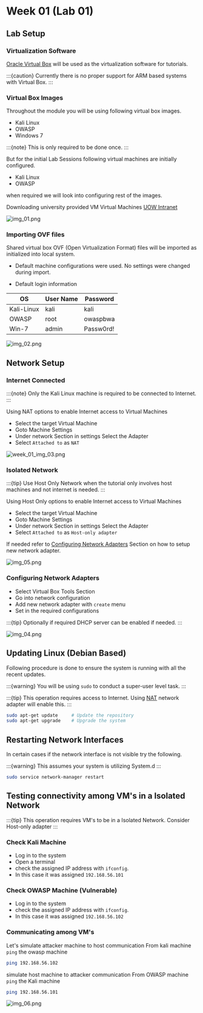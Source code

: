 # Week 01 (Lab 01)

## Lab Setup 

### Virtualization Software  

[Oracle Virtual Box](https://www.virtualbox.org/wiki/Downloads) will be used as the virtualization software for tutorials. 

:::{caution}
Currently there is no proper support for ARM based systems with Virtual Box.
:::

### Virtual Box Images 
Throughout the module you will be using following virtual box images.

- Kali Linux
- OWASP
- Windows 7

:::{note}
This is only required to be done once.
:::

But for the initial Lab Sessions following virtual machines are initially configured.

- Kali Linux
- OWASP 

when required we will look into configuring rest of the images.

Downloading university provided VM Virtual Machines [UOW Intranet](https://download.ecs.westminster.ac.uk/VirtualMachines/)

![img_01.png](./img/week_01_img_01.png)

### Importing OVF files 

Shared virtual box OVF (Open Virtualization Format) files will be imported as initialized into local system. 

- Default machine configurations were used. No settings were changed during import.

- Default login information

|OS | User Name | Password|
|---|-----------|---------|
|Kali-Linux|kali|kali     |
|OWASP| root    | owaspbwa|
|Win-7|admin    |Passw0rd!|

![img_02.png](./img/week_01_img_02.png)

## Network Setup

### Internet Connected

:::{note}
Only the Kali Linux machine is required to be connected to Internet.
:::

Using NAT options to enable Internet access to Virtual Machines

- Select the target Virtual Machine 
- Goto Machine Settings 
- Under network Section in settings Select the Adapter
- Select `Attached to` as `NAT`

![week_01_img_03.png](./img/week_01_img_03.png)
### Isolated Network

:::{tip}
Use Host Only Network when the tutorial only involves host machines and not internet is needed.
:::

Using Host Only options to enable Internet access to Virtual Machines

- Select the target Virtual Machine 
- Goto Machine Settings 
- Under network Section in settings Select the Adapter
- Select `Attached to` as `Host-only adapter` 

If needed refer to [Configuring Network Adapters](#configuring-network-adapters) Section on how to setup new network adapter.

![img_05.png](./img/week_01_img_05.png)

### Configuring Network Adapters

- Select Virtual Box Tools Section
- Go into network configuration
- Add new network adapter with `create` menu
- Set in the required configurations 

:::{tip}
Optionally if required DHCP server can be enabled if needed.
:::

![img_04.png](./img/week_01_img_04.png)

## Updating Linux (Debian Based)

Following procedure is done to ensure the system is running with all the recent updates.

:::{warning}
You will be using `sudo` to conduct a super-user level task.
:::

:::{tip}
This operation requires access to Internet. Using [NAT](#internet-connected) network adapter will enable this.
:::

```bash
sudo apt-get update     # Update the repository
sudo apt-get upgrade    # Upgrade the system
```

## Restarting Network Interfaces 

In certain cases if the network interface is not visible try the following.

:::{warning}
This assumes your system is utilizing System.d
:::

```bash
sudo service network-manager restart
```
## Testing connectivity among VM's in a Isolated Network  

:::{tip}
This operation requires VM's to be in a Isolated Network. 
Consider Host-only adapter
:::

### Check Kali Machine
- Log in to the system
- Open a terminal
- check the assigned IP address with `ifconfig`. 
- In this case it was assigned `192.168.56.101`

### Check OWASP Machine (Vulnerable)
- Log in to the system
- check the assigned IP address with `ifconfig`. 
- In this case it was assigned `192.168.56.102`

### Communicating among VM's  

Let's simulate attacker machine to host communication
From kali machine `ping` the owasp machine

```bash
ping 192.168.56.102
```
simulate host machine to attacker communication
From OWASP machine `ping` the Kali machine

```bash
ping 192.168.56.101
```

![img_06.png](./img/week_01_img_06.png)